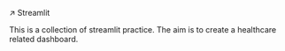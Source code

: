 ↗️ Streamlit

This is a collection of streamlit practice. The aim is to create a healthcare related dashboard. 
